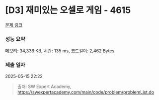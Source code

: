 # [D3] 재미있는 오셀로 게임 - 4615 

[문제 링크](https://swexpertacademy.com/main/code/problem/problemDetail.do?contestProbId=AWQmA4uK8ygDFAXj) 

### 성능 요약

메모리: 34,336 KB, 시간: 135 ms, 코드길이: 2,462 Bytes

### 제출 일자

2025-05-15 22:22



> 출처: SW Expert Academy, https://swexpertacademy.com/main/code/problem/problemList.do